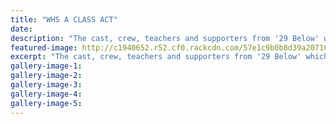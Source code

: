 ```yaml
---
title: "WHS A CLASS ACT"
date: 
description: "The cast, crew, teachers and supporters from '29 Below' which won the 2016 National State Challenge, Wanganui Chronicle article on 21/9/16..."
featured-image: http://c1940652.r52.cf0.rackcdn.com/57e1c9b0b8d39a2071002012/National-Winners-Cast-Crew-Teachers-29-Below.jpg
excerpt: "The cast, crew, teachers and supporters from '29 Below' which won the 2016 National State Challenge."
gallery-image-1: 
gallery-image-2: 
gallery-image-3: 
gallery-image-4: 
gallery-image-5: 
---
```

